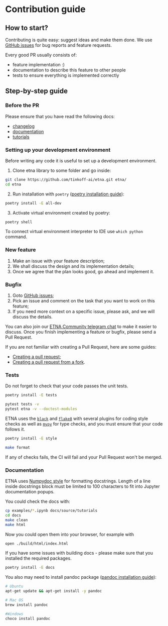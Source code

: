 # Contribution guide

## How to start?

Contributing is quite easy: suggest ideas and make them done.
We use [GitHub issues](https://github.com/tinkoff-ai/etna/issues) for bug reports and feature requests.

Every good PR usually consists of:
- feature implementation :)
- documentation to describe this feature to other people
- tests to ensure everything is implemented correctly

## Step-by-step guide

### Before the PR
Please ensure that you have read the following docs:
- [changelog](https://github.com/tinkoff-ai/etna/blob/master/CHANGELOG.md)
- [documentation](https://etna-docs.netlify.app/)
- [tutorials](https://github.com/tinkoff-ai/etna/tree/master/examples)

### Setting up your development environment

Before writing any code it is useful to set up a development environment.
1. Clone etna library to some folder and go inside:
```bash
git clone https://github.com/tinkoff-ai/etna.git etna/
cd etna
```
2. Run installation with `poetry` ([poetry installation guide](https://python-poetry.org/docs/#installation)):
```bash
poetry install -E all-dev
```
3. Activate virtual environment created by poetry:
```bash
poetry shell
```

To connect virtual environment interpreter to IDE use `which python` command.

### New feature

1. Make an issue with your feature description;
2. We shall discuss the design and its implementation details;
3. Once we agree that the plan looks good, go ahead and implement it.

### Bugfix

1. Goto [GitHub issues](https://github.com/tinkoff-ai/etna/issues);
2. Pick an issue and comment on the task that you want to work on this feature;
3. If you need more context on a specific issue, please ask, and we will discuss the details.

You can also join our [ETNA Community telegram chat](https://t.me/etna_support) to make it easier to discuss.
Once you finish implementing a feature or bugfix, please send a Pull Request.

If you are not familiar with creating a Pull Request, here are some guides:
- [Creating a pull request](https://help.github.com/articles/creating-a-pull-request/);
- [Creating a pull request from a fork](https://docs.github.com/en/pull-requests/collaborating-with-pull-requests/proposing-changes-to-your-work-with-pull-requests/creating-a-pull-request-from-a-fork).

### Tests

Do not forget to check that your code passes the unit tests. 
```bash
poetry install -E tests

pytest tests -v
pytest etna -v --doctest-modules
```

ETNA uses the [`black`](https://github.com/psf/black) and [`flake8`](https://github.com/pycqa/flake8) with several plugins 
for coding style checks as well as [`mypy`](https://github.com/python/mypy) for type checks, and you must ensure that your code follows it. 
```bash
poetry install -E style

make format
```

If any of checks fails, the CI will fail and your Pull Request won't be merged.

### Documentation

ETNA uses [Numpydoc style](https://numpydoc.readthedocs.io/en/latest/format.html) for formatting docstrings.
Length of a line inside docstrings block must be limited to 100 characters to fit into Jupyter documentation popups.

You could check the docs with:
```bash
cp examples/*.ipynb docs/source/tutorials
cd docs
make clean
make html
```

Now you could open them into your browser, for example with
```bash
open ./build/html/index.html
```

If you have some issues with building docs - please make sure that you installed the required packages.

```bash
poetry install -E docs
```
You also may need to install pandoc package ([pandoc installation guide](https://pandoc.org/installing.html)):
```bash
# Ubuntu
apt-get update && apt-get install -y pandoc

# Mac OS
brew install pandoc

#Windows
choco install pandoc
```

